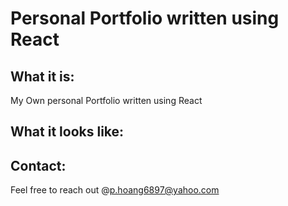 # Personal Portfolio written using React

## What it is: 
My Own personal Portfolio written using React

## What it looks like:


## Contact:
Feel free to reach out @p.hoang6897@yahoo.com